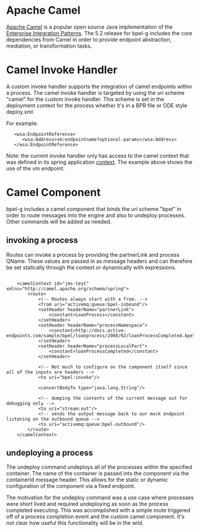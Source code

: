 # Apache Camel #

[Apache Camel](http://camel.apache.org/) is a popular open source Java implementation of the [Enterprise Integration Patterns](http://www.enterpriseintegrationpatterns.com/toc.html). The 5.2 release for bpel-g includes the core dependencies from Camel in order to provide endpoint abstraction, mediation, or transformation tasks.

# Camel Invoke Handler #
A custom invoke handler supports the integration of camel endpoints within a process. The camel invoke handler is targeted by using the uri scheme "camel" for the custom invoke handler. This scheme is set in the deployment context for the process whether it's in a BPR file or ODE style deploy.xml.

For example:

```
   <wsa:EndpointReference>
      <wsa:Address>vm:endpointname?optional-params</wsa:Address>
   </wsa:EndpointReference>
```

Note: the current invoke handler only has access to the camel context that was defined in its spring application [context](SpringDeploymentHandler.md). The example above shows the use of the vm endpoint.

# Camel Component #
bpel-g includes a camel component that binds the uri scheme "bpel" in order to route messages into the engine and also to undeploy processes. Other commands will be added as needed.

## invoking a process ##

Routes can invoke a process by providing the partnerLink and process QName. These values are passed in as message headers and can therefore be set statically through the context or dynamically with expressions.

```

    <camelContext id="jms-test" xmlns="http://camel.apache.org/schema/spring">
        <route>
            <!-- Routes always start with a from. -->
            <from uri="activemq:queue:bpel-inbound"/>
            <setHeader headerName="partnerLink">
                <constant>LoanProcess</constant>
            </setHeader>
            <setHeader headerName="processNamespace">
                <constant>http://docs.active-endpoints.com/sample/bpel/loanprocess/2008/02/loanProcessCompleted.bpel</constant>
            </setHeader>
            <setHeader headerName="processLocalPart">
                <constant>loanProcessCompleted</constant>
            </setHeader>
            
            <!-- Not much to configure on the component itself since all of the inputs are headers -->
            <to uri="bpel:invoke"/>
            
            <convertBodyTo type="java.lang.String"/>
            
            <!-- dumping the contents of the current message out for debugging only -->
            <to uri="stream:out"/>
            <!-- sends the output message back to our mock endpoint listening on the outbound queue -->
            <to uri="activemq:queue:bpel-outbound"/>
        </route>
    </camelContext>
```

## undeploying a process ##

The undeploy command undeploys all of the processes within the specified container. The name of the container is passed into the component via the containerId message header. This allows for the static or dynamic configuration of the component via a fixed endpoint.

The motivation for the undeploy command was a use case where processes were short lived and required undeploying as soon as the process completed executing. This was accomplished with a simple route triggered off of a process completion event and the custom camel component. It's not clear how useful this functionality will be in the wild.